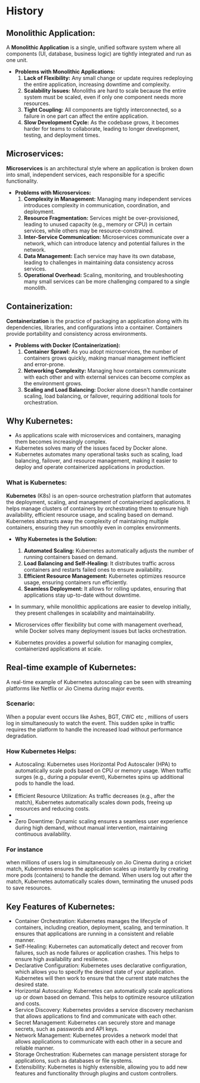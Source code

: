 # History

## Monolithic Application:
A **Monolithic Application** is a single, unified software system where all components (UI, database, business logic) are tightly integrated and run as one unit. 

- **Problems with Monolithic Applications:**
  1. **Lack of Flexibility:** Any small change or update requires redeploying the entire application, increasing downtime and complexity.
  2. **Scalability Issues:** Monoliths are hard to scale because the entire system must be scaled, even if only one component needs more resources.
  3. **Tight Coupling:** All components are tightly interconnected, so a failure in one part can affect the entire application.
  4. **Slow Development Cycle:** As the codebase grows, it becomes harder for teams to collaborate, leading to longer development, testing, and deployment times.

## Microservices:
**Microservices** is an architectural style where an application is broken down into small, independent services, each responsible for a specific functionality. 

- **Problems with Microservices:**
  1. **Complexity in Management:** Managing many independent services introduces complexity in communication, coordination, and deployment.
  2. **Resource Fragmentation:** Services might be over-provisioned, leading to unused capacity (e.g., memory or CPU) in certain services, while others may be resource-constrained.
  3. **Inter-Service Communication:** Microservices communicate over a network, which can introduce latency and potential failures in the network.
  4. **Data Management:** Each service may have its own database, leading to challenges in maintaining data consistency across services.
  5. **Operational Overhead:** Scaling, monitoring, and troubleshooting many small services can be more challenging compared to a single monolith.

## Containerization:
**Containerization** is the practice of packaging an application along with its dependencies, libraries, and configurations into a container. Containers provide portability and consistency across environments.

- **Problems with Docker (Containerization):**
  1. **Container Sprawl:** As you adopt microservices, the number of containers grows quickly, making manual management inefficient and error-prone.
  2. **Networking Complexity:** Managing how containers communicate with each other and with external services can become complex as the environment grows.
  3. **Scaling and Load Balancing:** Docker alone doesn't handle container scaling, load balancing, or failover, requiring additional tools for orchestration.

## Why Kubernetes:
- As applications scale with microservices and containers, managing them becomes increasingly complex. 
- Kubernetes solves many of the issues faced by Docker alone.
- Kubernetes automates many operational tasks such as scaling, load balancing, failover, and resource management, making it easier to deploy and operate containerized applications in production.

### What is Kubernetes:
**Kubernetes** (K8s) is an open-source orchestration platform that automates the deployment, scaling, and management of containerized applications. It helps manage clusters of containers by orchestrating them to ensure high availability, efficient resource usage, and scaling based on demand. Kubernetes abstracts away the complexity of maintaining multiple containers, ensuring they run smoothly even in complex environments.

- **Why Kubernetes is the Solution:**
  1. **Automated Scaling:** Kubernetes automatically adjusts the number of running containers based on demand.
  2. **Load Balancing and Self-Healing:** It distributes traffic across containers and restarts failed ones to ensure availability.
  3. **Efficient Resource Management:** Kubernetes optimizes resource usage, ensuring containers run efficiently.
  4. **Seamless Deployment:** It allows for rolling updates, ensuring that applications stay up-to-date without downtime.

- In summary, while monolithic applications are easier to develop initially, they present challenges in scalability and maintainability. 
- Microservices offer flexibility but come with management overhead, while Docker solves many deployment issues but lacks orchestration. 
- Kubernetes provides a powerful solution for managing complex, containerized applications at scale.

## Real-time example of Kubernetes:
A real-time example of Kubernetes autoscaling can be seen with streaming platforms like Netflix or Jio Cinema during major events.
### Scenario:
When a popular event occurs like Ashes, BGT, CWC etc , millions of users log in simultaneously to watch the event. This sudden spike in traffic requires the platform to handle the increased load without performance degradation.

### How Kubernetes Helps:

- Autoscaling: Kubernetes uses Horizontal Pod Autoscaler (HPA) to automatically scale pods based on CPU or memory usage. When traffic surges (e.g., during a popular event), Kubernetes spins up additional pods to handle the load.
- 
- Efficient Resource Utilization: As traffic decreases (e.g., after the match), Kubernetes automatically scales down pods, freeing up resources and reducing costs.
- 
- Zero Downtime: Dynamic scaling ensures a seamless user experience during high demand, without manual intervention, maintaining continuous availability.

### For instance
when millions of users log in simultaneously on Jio Cinema during a cricket match, Kubernetes ensures the application scales up instantly by creating more pods (containers) to handle the demand. When users log out after the match, Kubernetes automatically scales down, terminating the unused pods to save resources.

## Key Features of Kubernetes:

- Container Orchestration: Kubernetes manages the lifecycle of containers, including creation, deployment, scaling, and termination. It ensures that applications are running in a consistent and reliable manner.
- Self-Healing: Kubernetes can automatically detect and recover from failures, such as node failures or application crashes. This helps to ensure high availability and resilience.
- Declarative Configuration: Kubernetes uses declarative configuration, which allows you to specify the desired state of your application. Kubernetes will then work to ensure that the current state matches the desired state.
- Horizontal Autoscaling: Kubernetes can automatically scale applications up or down based on demand. This helps to optimize resource utilization and costs.
- Service Discovery: Kubernetes provides a service discovery mechanism that allows applications to find and communicate with each other.
- Secret Management: Kubernetes can securely store and manage secrets, such as passwords and API keys.
- Network Management: Kubernetes provides a network model that allows applications to communicate with each other in a secure and reliable manner.
- Storage Orchestration: Kubernetes can manage persistent storage for applications, such as databases or file systems.
- Extensibility: Kubernetes is highly extensible, allowing you to add new features and functionality through plugins and custom controllers.
